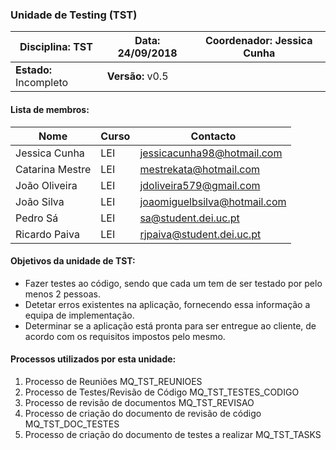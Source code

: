 ### Unidade de Testing (TST)

| Disciplina: TST        | Data: 24/09/2018 | Coordenador: Jessica Cunha |
| ---------------------- | ---------------- | -------------------------- |
| **Estado:** Incompleto | **Versão:** v0.5 |                            |

#### Lista de membros:

| Nome            | Curso | Contacto                     |
| --------------- | ----- | ---------------------------- |
| Jessica Cunha   | LEI   | jessicacunha98@hotmail.com   |
| Catarina Mestre | LEI   | mestrekata@hotmail.com       |
| João Oliveira   | LEI   | jdoliveira579@gmail.com      |
| João Silva      | LEI   | joaomiguelbsilva@hotmail.com |
| Pedro Sá        | LEI   | sa@student.dei.uc.pt         |
| Ricardo Paiva   | LEI   | rjpaiva@student.dei.uc.pt    |

#### Objetivos da unidade de TST:
- Fazer testes ao código, sendo que cada um tem de ser testado por pelo menos 2 pessoas.
- Detetar erros existentes na aplicação, fornecendo essa informação a equipa de implementação.
- Determinar se a aplicação está pronta para ser entregue ao cliente, de acordo com os requisitos impostos pelo mesmo.

#### Processos utilizados por esta unidade:

1. Processo de Reuniões 	                                                                   MQ_TST_REUNIOES
2. Processo de Testes/Revisão de Código				          	MQ_TST_TESTES_CODIGO
3. Processo de revisão de documentos                                                 MQ_TST_REVISAO
4. Processo de criação do documento de revisão de código       MQ_TST_DOC_TESTES
5. Processo de criação do documento de testes a realizar        MQ_TST_TASKS